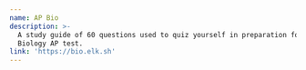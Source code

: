 ```yaml
---
name: AP Bio
description: >-
  A study guide of 60 questions used to quiz yourself in preparation for the
  Biology AP test.
link: 'https://bio.elk.sh'
---
```


